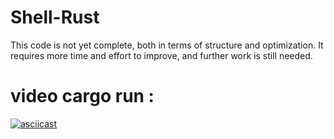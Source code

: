 # Shell-Rust


This code is not yet complete, both in terms of structure and optimization. It requires more time and effort to improve, and further work is still needed.


# video cargo run :

[![asciicast](https://asciinema.org/a/4Xwlb8KmoLQ2nFXJO0v2DQljn.svg)](https://asciinema.org/a/4Xwlb8KmoLQ2nFXJO0v2DQljn)
